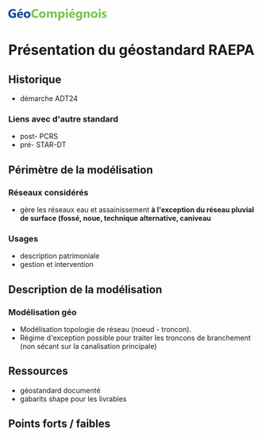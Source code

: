 ![picto](https://github.com/sigagglocompiegne/orga_gest_igeo/blob/master/doc/img/geocompiegnois_2020_reduit_v2.png)

# Présentation du géostandard RAEPA

## Historique

* démarche ADT24 

### Liens avec d'autre standard

* post- PCRS
* pré- STAR-DT

## Périmètre de la modélisation

### Réseaux considérés

* gère les réseaux eau et assainissement **à l'exception du réseau pluvial de surface (fossé, noue, technique alternative, caniveau** 

### Usages

* description patrimoniale
* gestion et intervention

## Description de la modélisation

###  Modélisation géo

* Modélisation topologie de réseau (noeud - troncon).
* Régime d'exception possible pour traiter les troncons de branchement (non sécant sur la canalisation principale)

## Ressources

* géostandard documenté
* gabarits shape pour les livrables

## Points forts / faibles

